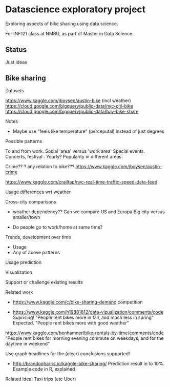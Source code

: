 # Datascience exploratory project

Exploring aspects of bike sharing using data science.

For INF121 class at NMBU, as part of Master in Data Science.

## Status

Just ideas

## Bike sharing

Datasets

https://www.kaggle.com/jboysen/austin-bike (incl weather)
https://cloud.google.com/bigquery/public-data/nyc-citi-bike
https://cloud.google.com/bigquery/public-data/bay-bike-share

Notes

* Maybe use "feels like temperature" (perceputal) instead of just degrees

Possible patterns

To and from work.
Social 'area' versus 'work area'
Special events. Concerts, festival . Yearly?
Popularity in different areas

Crime?? ? any relation to bike???
https://www.kaggle.com/jboysen/austin-crime 

https://www.kaggle.com/crailtap/nyc-real-time-traffic-speed-data-feed


Usage differences wrt weather

Cross-city comparisons

* weather dependency??
Can we compare US and Europa
Big city versus smaller/town

* Do people go to work/home at same time?

Trends, development over time

* Usage
* Any of above patterns

Usage prediction

Visualization

Support or challenge existing results


Related work

* https://www.kaggle.com/c/bike-sharing-demand competition


* https://www.kaggle.com/h19881812/data-vizualization/comments/code
Suprising! "People rent bikes more in fall, and much less in spring"
Expected. "People rent bikes more with good weather"

https://www.kaggle.com/benhamner/bike-rentals-by-time/comments/code
"People rent bikes for morning evening commute on weekdays,
and for the daytime in weekend"

Use graph headlines for the (clear) conclusions supported!


* http://brandonharris.io/kaggle-bike-sharing/
Prediction result in to 10%. Example code in R, explained


Related idea: Taxi trips (etc Uber)


